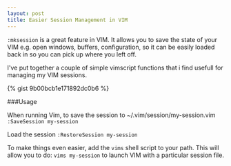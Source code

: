 ```yaml
---
layout: post
title: Easier Session Management in VIM
---
```

`:mksession` is a great feature in VIM. It allows you to save the state of your VIM e.g. open windows, buffers, configuration, so it can be easily loaded back in so you can pick up where you left off.

I've put together a couple of simple vimscript functions that i find usefull for managing my VIM sessions.

{% gist 9b00bcb1e171892dc0b6 %}

###Usage

When running Vim, to save the session to ~/.vim/session/my-session.vim
`:SaveSession my-session`

Load the session
`:RestoreSession my-session`

To make things even easier, add the `vims` shell script to your path. This will allow you to do: `vims my-session` to launch VIM with a particular session file.
